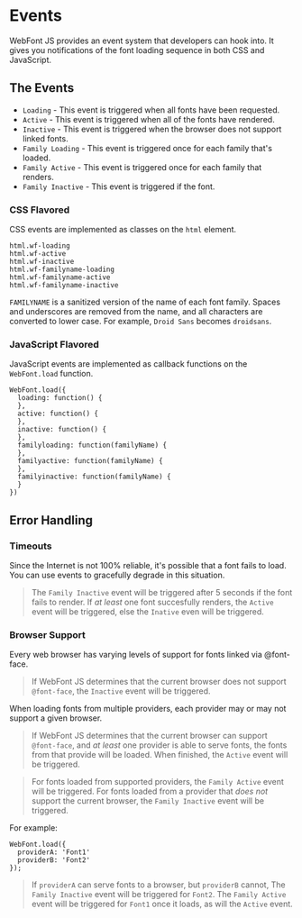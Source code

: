 # Events

WebFont JS provides an event system that developers can hook into. It gives
you notifications of the font loading sequence in both CSS and JavaScript.

## The Events

  * `Loading` - This event is triggered when all fonts have been requested.
  * `Active` - This event is triggered when all of the fonts have rendered.
  * `Inactive` - This event is triggered when the browser does not support linked fonts.
  * `Family Loading` - This event is triggered once for each family that's loaded.
  * `Family Active` - This event is triggered once for each family that renders.
  * `Family Inactive` - This event is triggered if the font.

### CSS Flavored

CSS events are implemented as classes on the `html` element.

    html.wf-loading
    html.wf-active
    html.wf-inactive
    html.wf-familyname-loading
    html.wf-familyname-active
    html.wf-familyname-inactive

`FAMILYNAME` is a sanitized version of the name of each font family. Spaces
and underscores are removed from the name, and all characters are converted to
lower case. For example, `Droid Sans` becomes `droidsans`.

### JavaScript Flavored

JavaScript events are implemented as callback functions on the `WebFont.load`
function.

    WebFont.load({
      loading: function() {
      },
      active: function() {
      },
      inactive: function() {
      },
      familyloading: function(familyName) {
      },
      familyactive: function(familyName) {
      },
      familyinactive: function(familyName) {
      }
    })


## Error Handling

### Timeouts

Since the Internet is not 100% reliable, it's possible that a font fails to
load. You can use events to gracefully degrade in this situation.

> The `Family Inactive` event will be triggered after 5 seconds if the font
fails to render. If *at least* one font succesfully renders, the `Active`
event will be triggered, else the `Inative` even will be triggered.

### Browser Support

Every web browser has varying levels of support for fonts linked via
@font-face.

> If WebFont JS determines that the current browser does not support
`@font-face`, the `Inactive` event will be triggered.

When loading fonts from multiple providers, each provider may or may not
support a given browser.

> If WebFont JS determines that the current browser can support
`@font-face`, and *at least* one provider is able to serve fonts,
the fonts from that provide will be loaded. When finished, the `Active` event
will be triggered.

> For fonts loaded from supported providers, the `Family Active` event will be
triggered. For fonts loaded from a provider that *does not* support the current
browser, the `Family Inactive` event will be triggered.

For example:

    WebFont.load({
      providerA: 'Font1'
      providerB: 'Font2'
    });

> If `providerA` can serve fonts to a browser, but `providerB` cannot, The
`Family Inactive` event will be triggered for `Font2`. The `Family Active`
event will be triggered for `Font1` once it loads, as will the `Active`
event.


